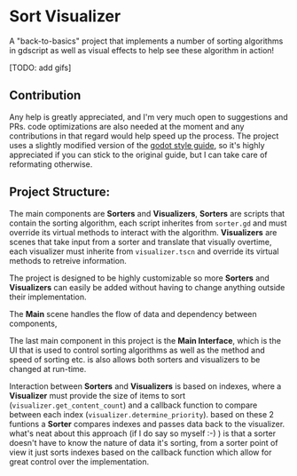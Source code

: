 # Sort Visualizer
A "back-to-basics" project that implements a number of sorting algorithms in gdscript
as well as visual effects to help see these algorithm in action!

[TODO: add gifs]

## Contribution
Any help is greatly appreciated, and I'm very much open to suggestions and PRs.
code optimizations are also needed at the moment and any contributions in that regard would help speed up the process.
The project uses a slightly modified version of the [godot style guide](https://docs.godotengine.org/en/3.5/tutorials/scripting/gdscript/gdscript_styleguide.html), so it's highly appreciated if you can stick to the original guide, but I can take care of reformating otherwise.

## Project Structure:
The main components are **Sorters** and **Visualizers**,
**Sorters** are scripts that contain the sorting algorithm, each script inherites
from `sorter.gd` and must override its virtual methods to interact with the algorithm.
**Visualizers** are scenes that take input from a sorter and translate that visually overtime,
each visualizer must inherite from `visualizer.tscn` and override its virtual methods
to retreive information.

The project is designed to be highly customizable so more **Sorters** and **Visualizers** can
easily be added without having to change anything outside their implementation.

The **Main** scene handles the flow of data and dependency between components,

The last main component in this project is the **Main Interface**, which is the UI
that is used to control sorting algorithms as well as the method and speed of sorting etc.
is also allows both sorters and visualizers to be changed at run-time.

Interaction between **Sorters** and **Visualizers** is based on indexes, where a **Visualizer**
must provide the size of items to sort (`visualizer.get_content_count`) and a callback
function to compare between each index (`visualizer.determine_priority`). based on 
these 2 funtions a **Sorter** compares indexes and passes data back to the visualizer.
what's neat about this approach (if I do say so myself :-) ) is that a sorter doesn't have to know the nature of data it's sorting, from a sorter point of view it just sorts indexes based on the callback function
which allow for great control over the implementation.

